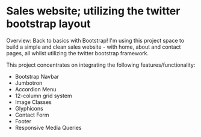 # Sales website; utilizing the twitter bootstrap layout	

Overview:
Back to basics with Bootstrap!
I'm using this project space to build a simple and clean sales website - with home, about and contact pages, all whilst utilizing the twitter bootstrap framework.

This project concentrates on integrating the following features/functionality:
- Bootstrap Navbar
- Jumbotron
- Accordion Menu
- 12-column grid system
- Image Classes
- Glyphicons
- Contact Form
- Footer
- Responsive Media Queries 

